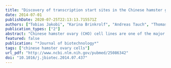 ```yaml
---
title: "Discovery of transcription start sites in the Chinese hamster genome by next-generation RNA sequencing"
date: 2014-07-01
publishDate: 2020-07-25T22:13:13.715571Z
authors: ["Tobias Jakobi", "Karina Brinkrolf", "Andreas Tauch", "Thomas Noll", "Jens Stoye", "Alfred Pühler", "Alexander Goesmann"]
publication_types: ["2"]
abstract: "Chinese hamster ovary (CHO) cell lines are one of the major production tools for monoclonal antibodies, recombinant proteins, and therapeutics. Although many efforts have significantly improved the availability of sequence information for CHO cells in the last years, forthcoming draft genomes still lack the information depth known from the mouse or human genomes. Many genes annotated for CHO cells and the Chinese hamster reference genome still are in silico predictions, only insufficiently verified by biological experiments. The correct annotation of transcription start sites (TSSs) is of special interest for CHO cells, as these directly define the location of the eukaryotic core promoter. Our study aims to elucidate these largely unexplored regions, trying to shed light on promoter landscapes in the Chinese hamster genome. Based on a 5' enriched dual library RNA sequencing approach 6547 TSSs were identified, of which over 90% were assigned to known genes. These TSSs were used to perform extensive promoter studies using a novel, modular bioinformatics pipeline, incorporating analyses of important regulatory elements of the eukaryotic core promoter on per-gene level and on genomic scale."
featured: false
publication: "*Journal of biotechnology*"
tags: ["chinese hamster ovary cells"]
url_pdf: "http://www.ncbi.nlm.nih.gov/pubmed/25086342"
doi: "10.1016/j.jbiotec.2014.07.437"
---
```


